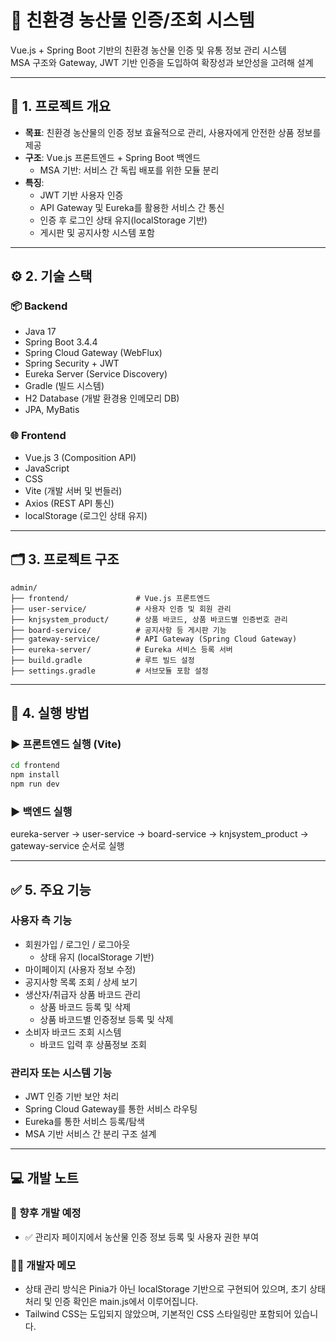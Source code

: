 # 🌱 친환경 농산물 인증/조회 시스템

Vue.js + Spring Boot 기반의 친환경 농산물 인증 및 유통 정보 관리 시스템  
MSA 구조와 Gateway, JWT 기반 인증을 도입하여 확장성과 보안성을 고려해 설계

---

## 📌 1. 프로젝트 개요

- **목표**: 친환경 농산물의 인증 정보 효율적으로 관리, 사용자에게 안전한 상품 정보를 제공
- **구조**: Vue.js 프론트엔드 + Spring Boot 백엔드   
  - MSA 기반: 서비스 간 독립 배포를 위한 모듈 분리
- **특징**:
  - JWT 기반 사용자 인증
  - API Gateway 및 Eureka를 활용한 서비스 간 통신
  - 인증 후 로그인 상태 유지(localStorage 기반)
  - 게시판 및 공지사항 시스템 포함

---

## ⚙️ 2. 기술 스택

### 📦 Backend
- Java 17
- Spring Boot 3.4.4
- Spring Cloud Gateway (WebFlux)
- Spring Security + JWT
- Eureka Server (Service Discovery)
- Gradle (빌드 시스템)
- H2 Database (개발 환경용 인메모리 DB)
- JPA, MyBatis

### 🌐 Frontend
- Vue.js 3 (Composition API)
- JavaScript
- CSS
- Vite (개발 서버 및 번들러)
- Axios (REST API 통신)
- localStorage (로그인 상태 유지)

---

## 🗂️ 3. 프로젝트 구조
```
admin/   
├── frontend/               # Vue.js 프론트엔드   
├── user-service/           # 사용자 인증 및 회원 관리   
├── knjsystem_product/      # 상품 바코드, 상품 바코드별 인증번호 관리   
├── board-service/          # 공지사항 등 게시판 기능   
├── gateway-service/        # API Gateway (Spring Cloud Gateway)   
├── eureka-server/          # Eureka 서비스 등록 서버   
├── build.gradle            # 루트 빌드 설정   
├── settings.gradle         # 서브모듈 포함 설정   
```

---

## 🚀 4. 실행 방법

### ▶️ 프론트엔드 실행 (Vite)

```bash
cd frontend
npm install
npm run dev
```

### ▶️ 백엔드 실행

eureka-server ->  user-service ->  board-service -> knjsystem_product -> gateway-service 순서로 실행

***

## ✅ 5. 주요 기능

### 사용자 측 기능
- 회원가입 / 로그인 / 로그아웃
  - 상태 유지 (localStorage 기반)
- 마이페이지 (사용자 정보 수정)
- 공지사항 목록 조회 / 상세 보기
- 생산자/취급자 상품 바코드 관리
  - 상품 바코드 등록 및 삭제
  - 상품 바코드별 인증정보 등록 및 삭제
- 소비자 바코드 조회 시스템
  - 바코드 입력 후 상품정보 조회

### 관리자 또는 시스템 기능
- JWT 인증 기반 보안 처리
- Spring Cloud Gateway를 통한 서비스 라우팅
- Eureka를 통한 서비스 등록/탐색
- MSA 기반 서비스 간 분리 구조 설계

***

## 💻 개발 노트

### 📌 향후 개발 예정
- ✅ 관리자 페이지에서 농산물 인증 정보 등록 및 사용자 권한 부여


### 🧑‍💻 개발자 메모
- 상태 관리 방식은 Pinia가 아닌 localStorage 기반으로 구현되어 있으며, 초기 상태 처리 및 인증 확인은 main.js에서 이루어집니다.
- Tailwind CSS는 도입되지 않았으며, 기본적인 CSS 스타일링만 포함되어 있습니다.

